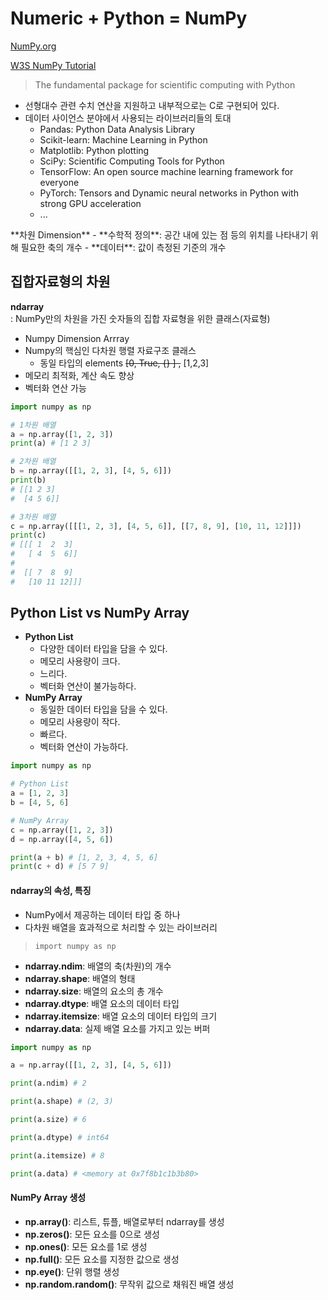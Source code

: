 # Numeric + Python = NumPy

[NumPy.org](https://numpy.org/)

[W3S NumPy Tutorial](https://www.w3schools.com/python/numpy/default.asp)

> The fundamental package for scientific computing with Python

- 선형대수 관련 수치 연산을 지원하고 내부적으로는 C로 구현되어 있다.
- 데이터 사이언스 분야에서 사용되는 라이브러리들의 토대
  - Pandas: Python Data Analysis Library
  - Scikit-learn: Machine Learning in Python
  - Matplotlib: Python plotting
  - SciPy: Scientific Computing Tools for Python
  - TensorFlow: An open source machine learning framework for everyone
  - PyTorch: Tensors and Dynamic neural networks in Python with strong GPU acceleration
  - ...

<aside>
**차원 Dimension**
- **수학적 정의**: 공간 내에 있는 점 등의 위치를 나타내기 위해 필요한 축의 개수
- **데이터**: 값이 측정된 기준의 개수
</aside>

## 집합자료형의 차원 

**ndarray**  
: NumPy만의 차원을 가진 숫자들의 집합 자료형을 위한 클래스(자료형)

- Numpy Dimension Arrray
- Numpy의 핵심인 다차원 행렬 자료구조 클래스
    - 동일 타입의 elements  ~~[0, True, {} ] ,~~ [1,2,3]
- 메모리 최적화, 계산 속도 향상
- 벡터화 연산 가능

```python
import numpy as np

# 1차원 배열
a = np.array([1, 2, 3])
print(a) # [1 2 3]

# 2차원 배열
b = np.array([[1, 2, 3], [4, 5, 6]])
print(b)
# [[1 2 3]
#  [4 5 6]]

# 3차원 배열
c = np.array([[[1, 2, 3], [4, 5, 6]], [[7, 8, 9], [10, 11, 12]]])
print(c)
# [[[ 1  2  3]
#   [ 4  5  6]]
#
#  [[ 7  8  9]
#   [10 11 12]]]
```

## Python List vs NumPy Array

- **Python List**
    - 다양한 데이터 타입을 담을 수 있다.
    - 메모리 사용량이 크다.
    - 느리다.
    - 벡터화 연산이 불가능하다.
- **NumPy Array**
    - 동일한 데이터 타입을 담을 수 있다.
    - 메모리 사용량이 작다.
    - 빠르다.
    - 벡터화 연산이 가능하다.

```python
import numpy as np

# Python List
a = [1, 2, 3]
b = [4, 5, 6]

# NumPy Array
c = np.array([1, 2, 3])
d = np.array([4, 5, 6])

print(a + b) # [1, 2, 3, 4, 5, 6]
print(c + d) # [5 7 9]
```

#### ndarray의 속성, 특징

- NumPy에서 제공하는 데이터 타입 중 하나
- 다차원 배열을 효과적으로 처리할 수 있는 라이브러리

> `import numpy as np`

- **ndarray.ndim**: 배열의 축(차원)의 개수
- **ndarray.shape**: 배열의 형태
- **ndarray.size**: 배열의 요소의 총 개수
- **ndarray.dtype**: 배열 요소의 데이터 타입
- **ndarray.itemsize**: 배열 요소의 데이터 타입의 크기
- **ndarray.data**: 실제 배열 요소를 가지고 있는 버퍼

```python
import numpy as np

a = np.array([[1, 2, 3], [4, 5, 6]])

print(a.ndim) # 2

print(a.shape) # (2, 3)

print(a.size) # 6

print(a.dtype) # int64

print(a.itemsize) # 8

print(a.data) # <memory at 0x7f8b1c1b3b80>
```

#### NumPy Array 생성

- **np.array()**: 리스트, 튜플, 배열로부터 ndarray를 생성
- **np.zeros()**: 모든 요소를 0으로 생성
- **np.ones()**: 모든 요소를 1로 생성
- **np.full()**: 모든 요소를 지정한 값으로 생성
- **np.eye()**: 단위 행렬 생성
- **np.random.random()**: 무작위 값으로 채워진 배열 생성

